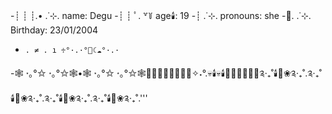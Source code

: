 
-┊  ┊  ┊.• .˙⊹. name: Degu
-┊  ┊ ﾟ. ꒷꒦ age🕯️: 19
-┊  .˙⊹. pronouns: she
-🎃.    .˙⊹. Birthday: 23/01/2004
-     . ≠ . ı ♱°·.·°👻☾☁°·.·
-🕸 ⋆｡°✩ ⋆｡°✩🕸•🕸 ⋆｡°✩ ⋆｡°✩🕸🍂🧡👻🎃🥀🎃🍁🥀✧˖°.💀🕯️💀🕯️🎃👻🍬🦇💀🧡༉‧₊˚🕯️🖤❀༉‧₊˚.༉‧₊˚🕯️🖤❀༉‧₊˚.༉‧₊˚🕯️🖤❀༉‧₊˚.༉‧₊˚🕯️🖤❀༉‧₊˚.'''

